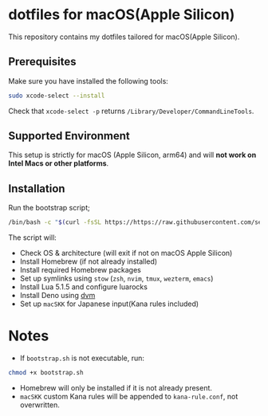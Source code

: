# dotfiles for macOS(Apple Silicon)

This repository contains my dotfiles tailored for macOS(Apple Silicon).

## Prerequisites
Make sure you have installed the following tools:
```bash
sudo xcode-select --install
```
Check that `xcode-select -p` returns `/Library/Developer/CommandLineTools`.

## Supported Environment
This setup is strictly for macOS (Apple Silicon, arm64) and will **not work on Intel Macs or other platforms**.

## Installation
Run the bootstrap script;
```bash
/bin/bash -c "$(curl -fsSL https://https://raw.githubusercontent.com/selia47731/dotfiles/refs/heads/main/bootstrap.sh)"
```
The script will:
- Check OS & architecture (will exit if not on macOS Apple Silicon)
- Install Homebrew (if not already installed)
- Install required Homebrew packages
- Set up symlinks using `stow` (`zsh`, `nvim`, `tmux`, `wezterm`, `emacs`)
- Install Lua 5.1.5 and configure luarocks
- Install Deno using [dvm](https://github.com/justjavac/dvm)
- Set up `macSKK` for Japanese input(Kana rules included)

# Notes
- If `bootstrap.sh` is not executable, run:
```bash
chmod +x bootstrap.sh
```
- Homebrew will only be installed if it is not already present.
- `macSKK` custom Kana rules will be appended to `kana-rule.conf`, not overwritten.
